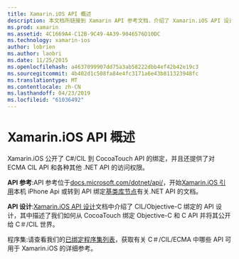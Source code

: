 ```yaml
---
title: Xamarin.iOS API 概述
description: 本文档所链接到 Xamarin API 参考文档，介绍了 Xamarin.iOS API 设计和一系列可在 Xamarin 开发中使用的程序集的指南。
ms.prod: xamarin
ms.assetid: 4C1669A4-C12B-9C49-4A39-9046576D10DC
ms.technology: xamarin-ios
author: lobrien
ms.author: laobri
ms.date: 11/25/2015
ms.openlocfilehash: a4637099907dd75a3ab58222dbb4ef42b42e19c3
ms.sourcegitcommit: 4b402d1c508fa84e4fc3171a6e43b811323948fc
ms.translationtype: MT
ms.contentlocale: zh-CN
ms.lasthandoff: 04/23/2019
ms.locfileid: "61036492"
---
```

# <a name="xamarinios-api-overview"></a>Xamarin.iOS API 概述

Xamarin.iOS 公开了 C#/CIL 到 CocoaTouch API 的绑定，并且还提供了对 ECMA CIL API 和各种其他 .NET API 的访问权限。

 **API 参考**:API 参考位于[docs.microsoft.com/dotnet/api/](https://docs.microsoft.com/dotnet/api/)，开始[Xamarin.iOS 引用](https://docs.microsoft.com/dotnet/api/?view=xamarin-ios-sdk-12)本机 iPhone Api 或转到 API 绑定[基类库节点](https://docs.microsoft.com/dotnet/api/?view=xamarinios-10.8)有关.NET API 的文档。

 **API 设计**:[Xamarin.iOS API 设计](~/ios/internals/api-design/index.md)文档中介绍了 CIL/Objective-C 绑定的 API 设计，其中描述了我们如何从 CocoaTouch 绑定 Objective-C 和 C API 并将其公开给 C＃/CIL 世界。

 程序集:请查看我们的[已绑定程序集列表](~/cross-platform/internals/available-assemblies.md)，获取有关 C＃/CIL/ECMA 中哪些 API 可用于 Xamarin.iOS 的详细参考。
